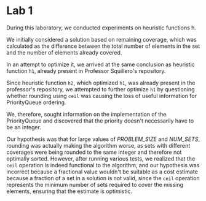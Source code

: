 # Lab 1

During this laboratory, we conducted experiments on heuristic functions h.

We initially considered a solution based on remaining coverage, which was calculated as the difference between the total number of elements in the set and the number of elements already covered. 

In an attempt to optimize it, we arrived at the same conclusion as heuristic function `h1`, already present in Professor Squillero's repository.

Since heuristic function `h2`, which optimized `h1`, was already present in the professor's repository, we attempted to further optimize `h1` by questioning whether rounding using `ceil` was causing the loss of useful information for PriorityQueue ordering. 

We, therefore, sought information on the implementation of the PriorityQueue and discovered that the priority doesn't necessarily have to be an integer. 

Our hypothesis was that for large values of _PROBLEM_SIZE_ and _NUM_SETS_, rounding was actually making the algorithm worse, as sets with different coverages were being rounded to the same integer and therefore not optimally sorted. However, after running various tests, we realized that the `ceil` operation is indeed functional to the algorithm, and our hypothesis was incorrect because a fractional value wouldn't be suitable as a cost estimate because a fraction of a set in a solution is not valid, since the `ceil` operation represents the minimum number of sets required to cover the missing elements, ensuring that the estimate is optimistic.